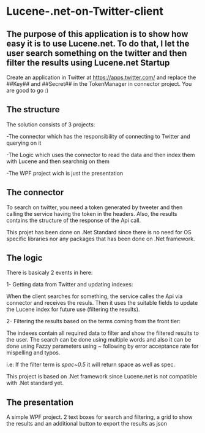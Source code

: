 # Lucene-.net-on-Twitter-client
The purpose of this application is to show how easy it is to use Lucene.net. To do that, I let the user search something on the twitter and then filter the results using Lucene.net
Startup
--
Create an application in Twitter at https://apps.twitter.com/ and replace the ##Key## and ##Secret## in the TokenManager in connector project. You are good to go :)

The structure
--
The solution consists of 3 projects:

-The connector which has the responsibility of connecting to Twitter and querying on it

-The Logic which uses the connector to read the data and then index them with Lucene and then searchnig on them

-The WPF project wich is just the presentation

The connector
--
To search on twitter, you need a token generated by tweeter and then calling the service having the token in the headers. Also, the results contains the structure of the response of the Api call.

This projet has been done on .Net Standard since there is no need for OS specific libraries nor any packages that has been done on .Net framework.

The logic
--
There is basicaly 2 events in here:

1- Getting data from Twitter and updating indexes:

When the client searches for something, the service calles the Api via connector and receives the resuls. Then it uses the suitable fields to update the Lucene index for future use (filtering the results).

2- Filtering the results based on the terms coming from the front tier:

The indexes contain all required data to filter and show the filtered results to the user. The search can be done using multiple words and also it can be done using Fazzy parameters using ~ following by error acceptance rate for mispelling and typos.

i.e: If the filter term is *spac~0.5* it will return space as well as spec.

This project is based on .Net framework since Lucene.net is not compatible with .Net standard yet. 


The presentation
--
A simple WPF project. 2 text boxes for search and filtering, a grid to show the results and an additional button to export the results as json 
